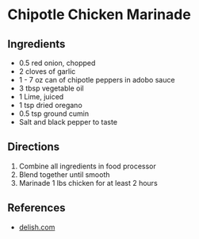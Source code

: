 # Chipotle Chicken Marinade

## Ingredients

* 0.5 red onion, chopped
* 2 cloves of garlic
* 1 - 7 oz can of chipotle peppers in adobo sauce
* 3 tbsp vegetable oil
* 1 Lime, juiced
* 1 tsp dried oregano
* 0.5 tsp ground cumin
* Salt and black pepper to taste

## Directions

1. Combine all ingredients in food processor
2. Blend together until smooth
3. Marinade 1 lbs chicken for at least 2 hours

## References

* [delish.com](https://www.delish.com/cooking/recipe-ideas/a22096112/copycat-chipotle-chicken-recipe/)

